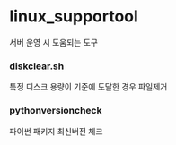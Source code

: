 # linux_supportool
서버 운영 시 도움되는 도구





### diskclear.sh
특정 디스크 용량이 기준에 도달한 경우 파일제거




### pythonversioncheck
파이썬 패키지 최신버전 체크
